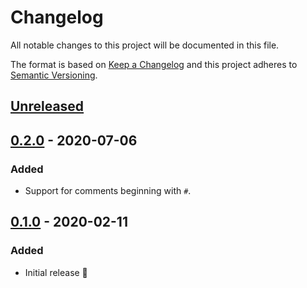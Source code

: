 # Changelog

All notable changes to this project will be documented in this file.

The format is based on [Keep a Changelog](http://keepachangelog.com/en/1.0.0/) and this project adheres to [Semantic Versioning](http://semver.org/spec/v2.0.0.html).

## [Unreleased]

## [0.2.0] - 2020-07-06

### Added

- Support for comments beginning with `#`.

## [0.1.0] - 2020-02-11

### Added

- Initial release 🎉

[unreleased]: https://github.com/kddeisz/prettier-plugin-ini/compare/v0.2.0...HEAD
[0.2.0]: https://github.com/kddeisz/prettier-plugin-ini/compare/v0.1.0...v0.2.0
[0.1.0]: https://github.com/kddeisz/prettier-plugin-ini/compare/43e865...v0.1.0

